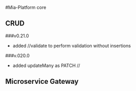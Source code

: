 #Mia-Platform core

## CRUD
###v0.21.0

* added /<collection>/validate to perform validation without insertions

###v.020.0

* added updateMany as PATCH /<collection-name>/

## Microservice Gateway
